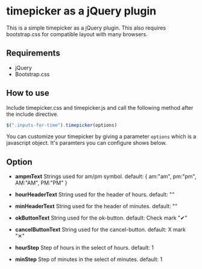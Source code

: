 timepicker as a jQuery plugin
=============================
This is a simple timepicker as a jQuery plugin. This also requires bootstrap.css for compatible layout with many browsers.

Requirements
------------
- jQuery
- Bootstrap.css

How to use
----------
Include timepicker.css and timepicker.js and call the following method after the include directive.
```javascript
$(".inputs-for-time").timepicker(options)
```
You can customize your timepicker by giving a parameter ```options``` which is a javascript object. It's paramters you can configure
shows below.

Option
------
- **ampmText**
Strings used for am/pm symbol.
default: { am:"am", pm:"pm", AM:"AM", PM:"PM" }

- **hourHeaderText**
String used for the header of hours.
default: ""

- **minHeaderText**
String used for the header of minutes.
default: ""

- **okButtonText**
String used for the ok-button.
default: Check mark "&#10004;"

- **cancelButtonText**
String used for the cancel-button.
default: X mark "&#10005;"

- **hourStep**
Step of hours in the select of hours.
default: 1

- **minStep**
Step of minutes in the select of minutes.
default: 1
